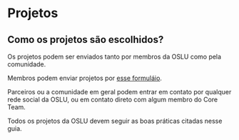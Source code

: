 # Projetos

## Como os projetos são escolhidos?

Os projetos podem ser enviados tanto por membros da OSLU como pela comunidade.

Membros podem enviar projetos por [esse formuláio](https://forms.gle/gxcaJgGATdijJWxdA).

Parceiros ou a comunidade em geral podem entrar em contato por qualquer rede social da OSLU, ou em contato direto com algum membro do Core Team.

Todos os projetos da OSLU devem seguir as boas práticas citadas nesse guia.